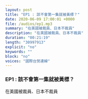 ```yaml
---
layout: post
title: "EP1 : 該不會第一集就被黃標？"
date: 2020-06-09 17:00:01 +0000
file: /audios/ep1.mp3
summary: "在美國被裁員、日本不裁員"
description: "在美國被裁員、日本不裁員"
duration: "00:21:19" 
length: "30997913"
explicit: "no" 
keywords: ""
block: "no" 
voices: "國際台勞連線"
---
```


### EP1 : 該不會第一集就被黃標？

在美國被裁員、日本不裁員